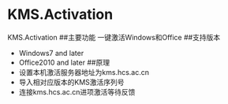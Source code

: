 # KMS.Activation
KMS.Activation
##主要功能
一键激活Windows和Office
##支持版本
- Windows7 and later
- Office2010 and later
##原理
- 设置本机激活服务器地址为kms.hcs.ac.cn
- 导入相对应版本的KMS激活序列号
- 连接kms.hcs.ac.cn进项激活等待反馈
